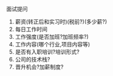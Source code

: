 面试提问

1. 薪资(转正后和实习时)(税前?)(多少薪?)
2. 每日工作时间
3. 工作强度(是否加班?加班频率?)
4. 工作内容(哪个行业,项目内容等)
5. 是否有入职培训?培训形式?
6. 公司的技术栈?
7. 晋升机会?加薪制度?



